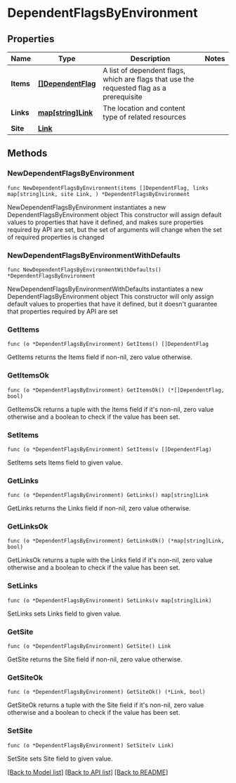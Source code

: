 # DependentFlagsByEnvironment

## Properties

Name | Type | Description | Notes
------------ | ------------- | ------------- | -------------
**Items** | [**[]DependentFlag**](DependentFlag.md) | A list of dependent flags, which are flags that use the requested flag as a prerequisite | 
**Links** | [**map[string]Link**](Link.md) | The location and content type of related resources | 
**Site** | [**Link**](Link.md) |  | 

## Methods

### NewDependentFlagsByEnvironment

`func NewDependentFlagsByEnvironment(items []DependentFlag, links map[string]Link, site Link, ) *DependentFlagsByEnvironment`

NewDependentFlagsByEnvironment instantiates a new DependentFlagsByEnvironment object
This constructor will assign default values to properties that have it defined,
and makes sure properties required by API are set, but the set of arguments
will change when the set of required properties is changed

### NewDependentFlagsByEnvironmentWithDefaults

`func NewDependentFlagsByEnvironmentWithDefaults() *DependentFlagsByEnvironment`

NewDependentFlagsByEnvironmentWithDefaults instantiates a new DependentFlagsByEnvironment object
This constructor will only assign default values to properties that have it defined,
but it doesn't guarantee that properties required by API are set

### GetItems

`func (o *DependentFlagsByEnvironment) GetItems() []DependentFlag`

GetItems returns the Items field if non-nil, zero value otherwise.

### GetItemsOk

`func (o *DependentFlagsByEnvironment) GetItemsOk() (*[]DependentFlag, bool)`

GetItemsOk returns a tuple with the Items field if it's non-nil, zero value otherwise
and a boolean to check if the value has been set.

### SetItems

`func (o *DependentFlagsByEnvironment) SetItems(v []DependentFlag)`

SetItems sets Items field to given value.


### GetLinks

`func (o *DependentFlagsByEnvironment) GetLinks() map[string]Link`

GetLinks returns the Links field if non-nil, zero value otherwise.

### GetLinksOk

`func (o *DependentFlagsByEnvironment) GetLinksOk() (*map[string]Link, bool)`

GetLinksOk returns a tuple with the Links field if it's non-nil, zero value otherwise
and a boolean to check if the value has been set.

### SetLinks

`func (o *DependentFlagsByEnvironment) SetLinks(v map[string]Link)`

SetLinks sets Links field to given value.


### GetSite

`func (o *DependentFlagsByEnvironment) GetSite() Link`

GetSite returns the Site field if non-nil, zero value otherwise.

### GetSiteOk

`func (o *DependentFlagsByEnvironment) GetSiteOk() (*Link, bool)`

GetSiteOk returns a tuple with the Site field if it's non-nil, zero value otherwise
and a boolean to check if the value has been set.

### SetSite

`func (o *DependentFlagsByEnvironment) SetSite(v Link)`

SetSite sets Site field to given value.



[[Back to Model list]](../README.md#documentation-for-models) [[Back to API list]](../README.md#documentation-for-api-endpoints) [[Back to README]](../README.md)


